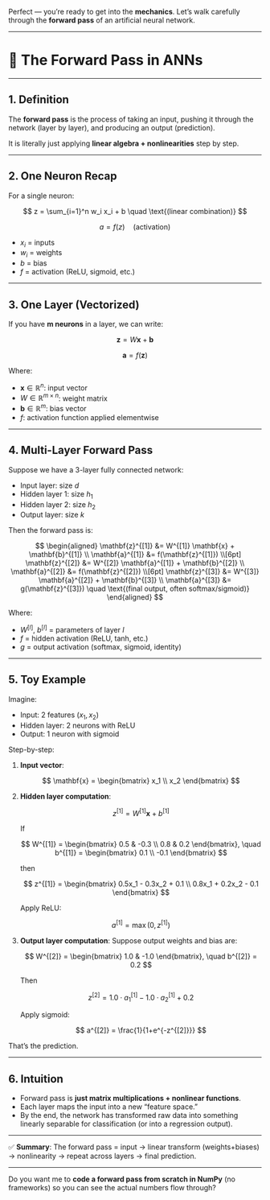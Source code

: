 Perfect — you’re ready to get into the **mechanics**.
Let’s walk carefully through the **forward pass** of an artificial neural network.

---

# 📘 The Forward Pass in ANNs

---

## 1. **Definition**

The **forward pass** is the process of taking an input, pushing it through the network (layer by layer), and producing an output (prediction).

It is literally just applying **linear algebra + nonlinearities** step by step.

---

## 2. **One Neuron Recap**

For a single neuron:

$$
z = \sum_{i=1}^n w_i x_i + b \quad \text{(linear combination)}
$$

$$
a = f(z) \quad \text{(activation)}
$$

* $x_i$ = inputs
* $w_i$ = weights
* $b$ = bias
* $f$ = activation (ReLU, sigmoid, etc.)

---

## 3. **One Layer (Vectorized)**

If you have **m neurons** in a layer, we can write:

$$
\mathbf{z} = W \mathbf{x} + \mathbf{b}
$$

$$
\mathbf{a} = f(\mathbf{z})
$$

Where:

* $\mathbf{x} \in \mathbb{R}^n$: input vector
* $W \in \mathbb{R}^{m \times n}$: weight matrix
* $\mathbf{b} \in \mathbb{R}^m$: bias vector
* $f$: activation function applied elementwise

---

## 4. **Multi-Layer Forward Pass**

Suppose we have a 3-layer fully connected network:

* Input layer: size $d$
* Hidden layer 1: size $h_1$
* Hidden layer 2: size $h_2$
* Output layer: size $k$

Then the forward pass is:

$$
\begin{aligned}
\mathbf{z}^{[1]} &= W^{[1]} \mathbf{x} + \mathbf{b}^{[1]} \\
\mathbf{a}^{[1]} &= f(\mathbf{z}^{[1]}) \\[6pt]
\mathbf{z}^{[2]} &= W^{[2]} \mathbf{a}^{[1]} + \mathbf{b}^{[2]} \\
\mathbf{a}^{[2]} &= f(\mathbf{z}^{[2]}) \\[6pt]
\mathbf{z}^{[3]} &= W^{[3]} \mathbf{a}^{[2]} + \mathbf{b}^{[3]} \\
\mathbf{a}^{[3]} &= g(\mathbf{z}^{[3]}) \quad \text{(final output, often softmax/sigmoid)}
\end{aligned}
$$

Where:

* $W^{[l]}$, $b^{[l]}$ = parameters of layer $l$
* $f$ = hidden activation (ReLU, tanh, etc.)
* $g$ = output activation (softmax, sigmoid, identity)

---

## 5. **Toy Example**

Imagine:

* Input: 2 features ($x_1, x_2$)
* Hidden layer: 2 neurons with ReLU
* Output: 1 neuron with sigmoid

Step-by-step:

1. **Input vector**:

   $$
   \mathbf{x} = \begin{bmatrix} x_1 \\ x_2 \end{bmatrix}
   $$

2. **Hidden layer computation**:

   $$
   z^{[1]} = W^{[1]} \mathbf{x} + b^{[1]}
   $$

   If

   $$
   W^{[1]} = \begin{bmatrix} 0.5 & -0.3 \\ 0.8 & 0.2 \end{bmatrix}, \quad b^{[1]} = \begin{bmatrix} 0.1 \\ -0.1 \end{bmatrix}
   $$

   then

   $$
   z^{[1]} = \begin{bmatrix} 0.5x_1 - 0.3x_2 + 0.1 \\ 0.8x_1 + 0.2x_2 - 0.1 \end{bmatrix}
   $$

   Apply ReLU:

   $$
   a^{[1]} = \max(0, z^{[1]})
   $$

3. **Output layer computation**:
   Suppose output weights and bias are:

   $$
   W^{[2]} = \begin{bmatrix} 1.0 & -1.0 \end{bmatrix}, \quad b^{[2]} = 0.2
   $$

   Then

   $$
   z^{[2]} = 1.0 \cdot a_1^{[1]} - 1.0 \cdot a_2^{[1]} + 0.2
   $$

   Apply sigmoid:

   $$
   a^{[2]} = \frac{1}{1+e^{-z^{[2]}}}
   $$

That’s the prediction.

---

## 6. **Intuition**

* Forward pass is **just matrix multiplications + nonlinear functions**.
* Each layer maps the input into a new “feature space.”
* By the end, the network has transformed raw data into something linearly separable for classification (or into a regression output).

---

✅ **Summary**:
The forward pass = input → linear transform (weights+biases) → nonlinearity → repeat across layers → final prediction.

---

Do you want me to **code a forward pass from scratch in NumPy** (no frameworks) so you can see the actual numbers flow through?
